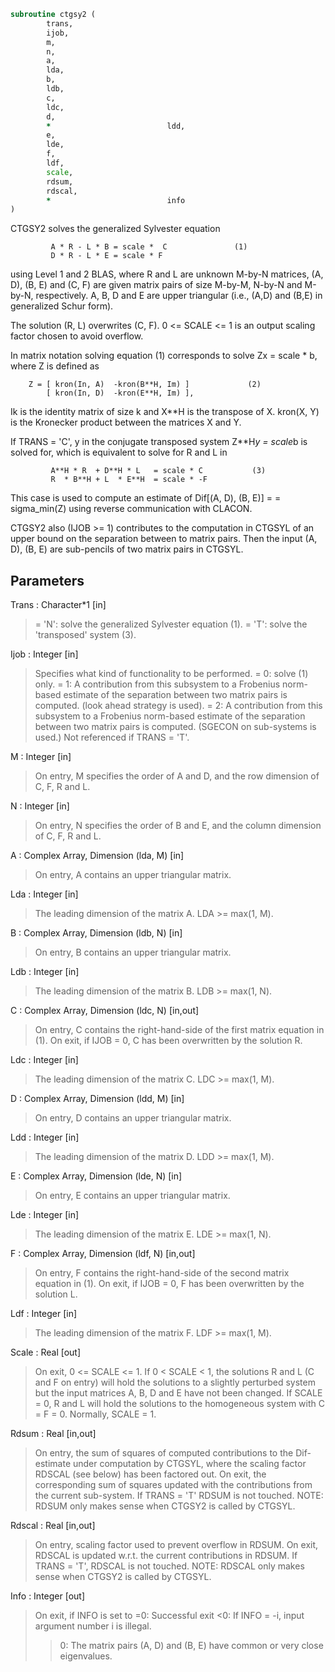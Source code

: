 ```fortran
subroutine ctgsy2 (
		trans,
		ijob,
		m,
		n,
		a,
		lda,
		b,
		ldb,
		c,
		ldc,
		d,
		*                          ldd,
		e,
		lde,
		f,
		ldf,
		scale,
		rdsum,
		rdscal,
		*                          info
)
```

 CTGSY2 solves the generalized Sylvester equation

             A * R - L * B = scale *  C               (1)
             D * R - L * E = scale * F

 using Level 1 and 2 BLAS, where R and L are unknown M-by-N matrices,
 (A, D), (B, E) and (C, F) are given matrix pairs of size M-by-M,
 N-by-N and M-by-N, respectively. A, B, D and E are upper triangular
 (i.e., (A,D) and (B,E) in generalized Schur form).

 The solution (R, L) overwrites (C, F). 0 <= SCALE <= 1 is an output
 scaling factor chosen to avoid overflow.

 In matrix notation solving equation (1) corresponds to solve
 Zx = scale * b, where Z is defined as

        Z = [ kron(In, A)  -kron(B**H, Im) ]             (2)
            [ kron(In, D)  -kron(E**H, Im) ],

 Ik is the identity matrix of size k and X**H is the transpose of X.
 kron(X, Y) is the Kronecker product between the matrices X and Y.

 If TRANS = 'C', y in the conjugate transposed system Z**H*y = scale*b
 is solved for, which is equivalent to solve for R and L in

             A**H * R  + D**H * L   = scale * C           (3)
             R  * B**H + L  * E**H  = scale * -F

 This case is used to compute an estimate of Dif[(A, D), (B, E)] =
 = sigma_min(Z) using reverse communication with CLACON.

 CTGSY2 also (IJOB >= 1) contributes to the computation in CTGSYL
 of an upper bound on the separation between to matrix pairs. Then
 the input (A, D), (B, E) are sub-pencils of two matrix pairs in
 CTGSYL.

## Parameters
Trans : Character*1 [in]
> = 'N': solve the generalized Sylvester equation (1).
> = 'T': solve the 'transposed' system (3).

Ijob : Integer [in]
> Specifies what kind of functionality to be performed.
> = 0: solve (1) only.
> = 1: A contribution from this subsystem to a Frobenius
> norm-based estimate of the separation between two matrix
> pairs is computed. (look ahead strategy is used).
> = 2: A contribution from this subsystem to a Frobenius
> norm-based estimate of the separation between two matrix
> pairs is computed. (SGECON on sub-systems is used.)
> Not referenced if TRANS = 'T'.

M : Integer [in]
> On entry, M specifies the order of A and D, and the row
> dimension of C, F, R and L.

N : Integer [in]
> On entry, N specifies the order of B and E, and the column
> dimension of C, F, R and L.

A : Complex Array, Dimension (lda, M) [in]
> On entry, A contains an upper triangular matrix.

Lda : Integer [in]
> The leading dimension of the matrix A. LDA >= max(1, M).

B : Complex Array, Dimension (ldb, N) [in]
> On entry, B contains an upper triangular matrix.

Ldb : Integer [in]
> The leading dimension of the matrix B. LDB >= max(1, N).

C : Complex Array, Dimension (ldc, N) [in,out]
> On entry, C contains the right-hand-side of the first matrix
> equation in (1).
> On exit, if IJOB = 0, C has been overwritten by the solution
> R.

Ldc : Integer [in]
> The leading dimension of the matrix C. LDC >= max(1, M).

D : Complex Array, Dimension (ldd, M) [in]
> On entry, D contains an upper triangular matrix.

Ldd : Integer [in]
> The leading dimension of the matrix D. LDD >= max(1, M).

E : Complex Array, Dimension (lde, N) [in]
> On entry, E contains an upper triangular matrix.

Lde : Integer [in]
> The leading dimension of the matrix E. LDE >= max(1, N).

F : Complex Array, Dimension (ldf, N) [in,out]
> On entry, F contains the right-hand-side of the second matrix
> equation in (1).
> On exit, if IJOB = 0, F has been overwritten by the solution
> L.

Ldf : Integer [in]
> The leading dimension of the matrix F. LDF >= max(1, M).

Scale : Real [out]
> On exit, 0 <= SCALE <= 1. If 0 < SCALE < 1, the solutions
> R and L (C and F on entry) will hold the solutions to a
> slightly perturbed system but the input matrices A, B, D and
> E have not been changed. If SCALE = 0, R and L will hold the
> solutions to the homogeneous system with C = F = 0.
> Normally, SCALE = 1.

Rdsum : Real [in,out]
> On entry, the sum of squares of computed contributions to
> the Dif-estimate under computation by CTGSYL, where the
> scaling factor RDSCAL (see below) has been factored out.
> On exit, the corresponding sum of squares updated with the
> contributions from the current sub-system.
> If TRANS = 'T' RDSUM is not touched.
> NOTE: RDSUM only makes sense when CTGSY2 is called by
> CTGSYL.

Rdscal : Real [in,out]
> On entry, scaling factor used to prevent overflow in RDSUM.
> On exit, RDSCAL is updated w.r.t. the current contributions
> in RDSUM.
> If TRANS = 'T', RDSCAL is not touched.
> NOTE: RDSCAL only makes sense when CTGSY2 is called by
> CTGSYL.

Info : Integer [out]
> On exit, if INFO is set to
> =0: Successful exit
> <0: If INFO = -i, input argument number i is illegal.
> >0: The matrix pairs (A, D) and (B, E) have common or very
> close eigenvalues.

